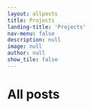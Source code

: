 ```yaml
---
layout: allposts
title: Projects
landing-title: 'Projects'
nav-menu: false
description: null
image: null
author: null
show_tile: false
---
```


<h1>All posts</h1>
